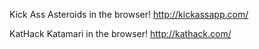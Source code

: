 Kick Ass
Asteroids in the browser!
http://kickassapp.com/

KatHack
Katamari in the browser!
http://kathack.com/